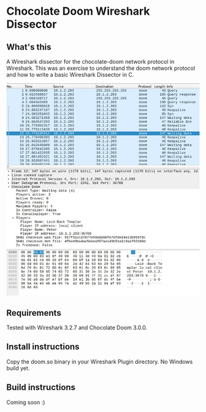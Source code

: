 # Chocolate Doom Wireshark Dissector

## What's this

A Wireshark dissector for the chocolate-doom network protocol in Wireshark.
This was an exercise to understand the doom network protocol and how to write a basic Wireshark Dissector in C.

<p align="center">
<img src="https://raw.githubusercontent.com/sanderzegers/wireshark-chocolate-doom-dissector/assets/screen1.JPG" alt="Chocolate Doom Wireshark Dissector">
</p>

## Requirements

Tested with Wireshark 3.2.7 and Chocolate Doom 3.0.0.

## Install instructions

Copy the doom.so binary in your Wireshark Plugin directory.
No Windows build yet.

## Build instructions

Coming soon :)
